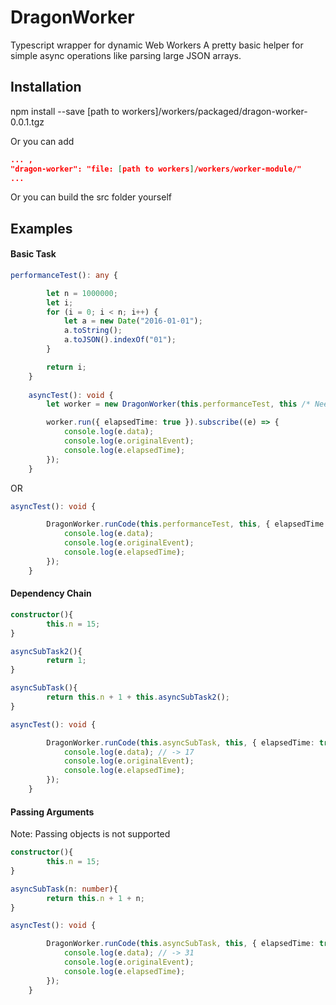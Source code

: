 # DragonWorker
Typescript wrapper for dynamic Web Workers
A pretty basic helper for simple async operations like parsing large JSON arrays.

## Installation
npm install --save [path to workers]/workers/packaged/dragon-worker-0.0.1.tgz

Or you can add 
``` json
... ,
"dragon-worker": "file: [path to workers]/workers/worker-module/"
...
```

Or you can build the src folder yourself

## Examples

#### Basic Task

``` typescript 
performanceTest(): any {

        let n = 1000000;
        let i;
        for (i = 0; i < n; i++) {
            let a = new Date("2016-01-01");
            a.toString();
            a.toJSON().indexOf("01");
        }

        return i;
    }
    
    asyncTest(): void {
        let worker = new DragonWorker(this.performanceTest, this /* Needed for dependency resolve */);

        worker.run({ elapsedTime: true }).subscribe((e) => {
            console.log(e.data);
            console.log(e.originalEvent);
            console.log(e.elapsedTime);
        });
    }
```

OR 

``` typescript
asyncTest(): void {

        DragonWorker.runCode(this.performanceTest, this, { elapsedTime: true }).subscribe((e) => {
            console.log(e.data);
            console.log(e.originalEvent);
            console.log(e.elapsedTime);
        });
    }
```
#### Dependency Chain
``` typescript
constructor(){
        this.n = 15;
}

asyncSubTask2(){
        return 1;
}

asyncSubTask(){
        return this.n + 1 + this.asyncSubTask2();
}

asyncTest(): void {

        DragonWorker.runCode(this.asyncSubTask, this, { elapsedTime: true }).subscribe((e) => {
            console.log(e.data); // -> 17
            console.log(e.originalEvent);
            console.log(e.elapsedTime);
        });
    }

```

#### Passing Arguments
Note: Passing objects is not supported

``` typescript
constructor(){
        this.n = 15;
}

asyncSubTask(n: number){
        return this.n + 1 + n;
}

asyncTest(): void {

        DragonWorker.runCode(this.asyncSubTask, this, { elapsedTime: true, workerArguments: [this.n] }).subscribe((e) => {
            console.log(e.data); // -> 31
            console.log(e.originalEvent);
            console.log(e.elapsedTime);
        });
    }

```
